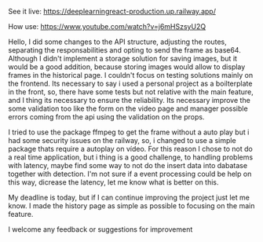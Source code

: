
See it live:
https://deeplearningreact-production.up.railway.app/

How use:
https://www.youtube.com/watch?v=j6mHSzsyU2Q

Hello, I did some changes to the API structure, adjusting the routes, separating the responsabilities and opting to send the frame as base64. Although I didn't implement a storage solution for saving images, but it would be a good addition, because storing images would allow to display frames in the historical page. I couldn't focus on testing solutions mainly on the frontend. Its necessary to say i used a personal project as a boilterplate in the front, so, there have some tests but not relative with the main feature, and I thing its necessary to ensure the reliability. Its necessary improve the some validation too like the form on the video page and manager possible errors coming from the api using the validation on the props.

I tried to use the package ffmpeg to get the frame without a auto play but i had some security issues on the railway, so, i changed to use a simple package thats require a autoplay on vídeo. For this reason I chose to not do a real time application, but i thing is a good challenge, to handling problems with latency, maybe find some way to not do the insert data into dabatase together with detection. I'm not sure if a event processing could be help on this way, dicrease the latency, let me know what is better on this. 

My deadline is today, but if I can continue improving the project just let me know. I made the history page as simple as possible to focusing on the main feature.

I welcome any feedback or suggestions for improvement



